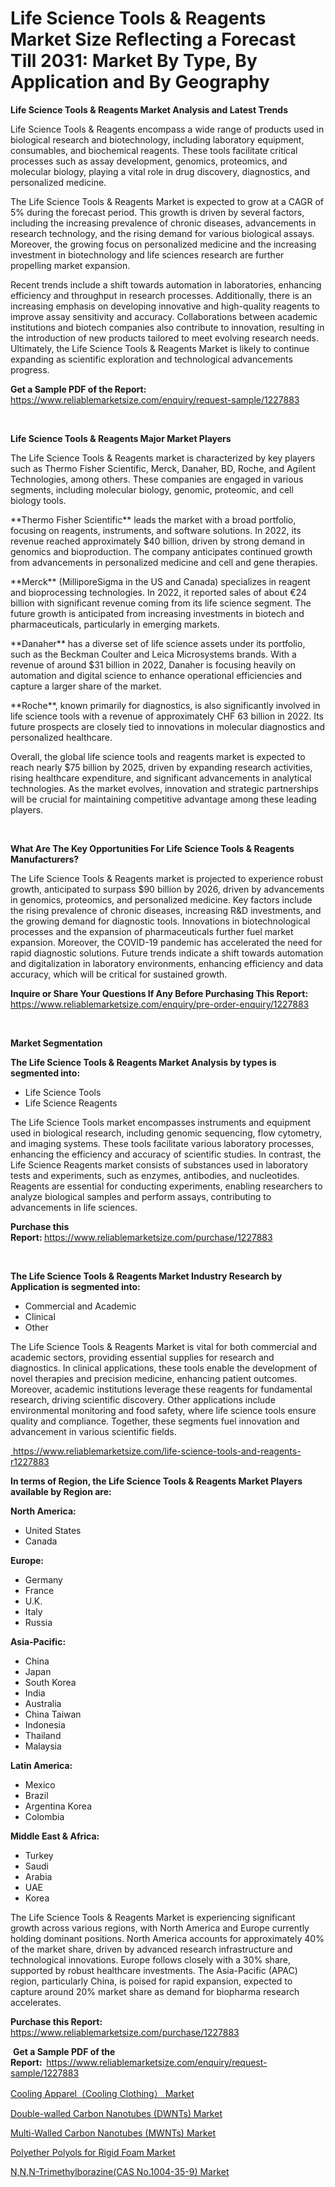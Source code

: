 <p><h1>Life Science Tools & Reagents Market Size Reflecting a Forecast Till 2031: Market By Type, By Application and By Geography</h1></p><p><strong>Life Science Tools & Reagents Market Analysis and Latest Trends</strong></p>
<p><p>Life Science Tools & Reagents encompass a wide range of products used in biological research and biotechnology, including laboratory equipment, consumables, and biochemical reagents. These tools facilitate critical processes such as assay development, genomics, proteomics, and molecular biology, playing a vital role in drug discovery, diagnostics, and personalized medicine.</p><p>The Life Science Tools & Reagents Market is expected to grow at a CAGR of 5% during the forecast period. This growth is driven by several factors, including the increasing prevalence of chronic diseases, advancements in research technology, and the rising demand for various biological assays. Moreover, the growing focus on personalized medicine and the increasing investment in biotechnology and life sciences research are further propelling market expansion.</p><p>Recent trends include a shift towards automation in laboratories, enhancing efficiency and throughput in research processes. Additionally, there is an increasing emphasis on developing innovative and high-quality reagents to improve assay sensitivity and accuracy. Collaborations between academic institutions and biotech companies also contribute to innovation, resulting in the introduction of new products tailored to meet evolving research needs. Ultimately, the Life Science Tools & Reagents Market is likely to continue expanding as scientific exploration and technological advancements progress.</p></p>
<p><strong>Get a Sample PDF of the Report:&nbsp;</strong> <a href="https://www.reliablemarketsize.com/enquiry/request-sample/1227883?utm_campaign=1592&utm_medium=2&utm_source=Github&utm_content=ia&utm_term=15102024&utm_id=life-science-tools-reagents">https://www.reliablemarketsize.com/enquiry/request-sample/1227883</a></p>
<p>&nbsp;</p>
<p><strong>Life Science Tools & Reagents Major Market Players</strong></p>
<p><p>The Life Science Tools & Reagents market is characterized by key players such as Thermo Fisher Scientific, Merck, Danaher, BD, Roche, and Agilent Technologies, among others. These companies are engaged in various segments, including molecular biology, genomic, proteomic, and cell biology tools.</p><p>**Thermo Fisher Scientific** leads the market with a broad portfolio, focusing on reagents, instruments, and software solutions. In 2022, its revenue reached approximately $40 billion, driven by strong demand in genomics and bioproduction. The company anticipates continued growth from advancements in personalized medicine and cell and gene therapies.</p><p>**Merck** (MilliporeSigma in the US and Canada) specializes in reagent and bioprocessing technologies. In 2022, it reported sales of about €24 billion with significant revenue coming from its life science segment. The future growth is anticipated from increasing investments in biotech and pharmaceuticals, particularly in emerging markets.</p><p>**Danaher** has a diverse set of life science assets under its portfolio, such as the Beckman Coulter and Leica Microsystems brands. With a revenue of around $31 billion in 2022, Danaher is focusing heavily on automation and digital science to enhance operational efficiencies and capture a larger share of the market.</p><p>**Roche**, known primarily for diagnostics, is also significantly involved in life science tools with a revenue of approximately CHF 63 billion in 2022. Its future prospects are closely tied to innovations in molecular diagnostics and personalized healthcare.</p><p>Overall, the global life science tools and reagents market is expected to reach nearly $75 billion by 2025, driven by expanding research activities, rising healthcare expenditure, and significant advancements in analytical technologies. As the market evolves, innovation and strategic partnerships will be crucial for maintaining competitive advantage among these leading players.</p></p>
<p>&nbsp;</p>
<p><strong>What Are The Key Opportunities For Life Science Tools & Reagents Manufacturers?</strong></p>
<p><p>The Life Science Tools & Reagents market is projected to experience robust growth, anticipated to surpass $90 billion by 2026, driven by advancements in genomics, proteomics, and personalized medicine. Key factors include the rising prevalence of chronic diseases, increasing R&D investments, and the growing demand for diagnostic tools. Innovations in biotechnological processes and the expansion of pharmaceuticals further fuel market expansion. Moreover, the COVID-19 pandemic has accelerated the need for rapid diagnostic solutions. Future trends indicate a shift towards automation and digitalization in laboratory environments, enhancing efficiency and data accuracy, which will be critical for sustained growth.</p></p>
<p><strong>Inquire or Share Your Questions If Any Before Purchasing This Report:</strong> <a href="https://www.reliablemarketsize.com/enquiry/pre-order-enquiry/1227883?utm_campaign=1592&utm_medium=2&utm_source=Github&utm_content=ia&utm_term=15102024&utm_id=life-science-tools-reagents">https://www.reliablemarketsize.com/enquiry/pre-order-enquiry/1227883</a></p>
<p>&nbsp;</p>
<p><strong>Market Segmentation</strong></p>
<p><strong>The Life Science Tools & Reagents Market Analysis by types is segmented into:</strong></p>
<p><ul><li>Life Science Tools</li><li>Life Science Reagents</li></ul></p>
<p><p>The Life Science Tools market encompasses instruments and equipment used in biological research, including genomic sequencing, flow cytometry, and imaging systems. These tools facilitate various laboratory processes, enhancing the efficiency and accuracy of scientific studies. In contrast, the Life Science Reagents market consists of substances used in laboratory tests and experiments, such as enzymes, antibodies, and nucleotides. Reagents are essential for conducting experiments, enabling researchers to analyze biological samples and perform assays, contributing to advancements in life sciences.</p></p>
<p><strong>Purchase this Report:&nbsp;</strong><a href="https://www.reliablemarketsize.com/purchase/1227883?utm_campaign=1592&utm_medium=2&utm_source=Github&utm_content=ia&utm_term=15102024&utm_id=life-science-tools-reagents">https://www.reliablemarketsize.com/purchase/1227883</a></p>
<p>&nbsp;</p>
<p><strong>The Life Science Tools & Reagents Market Industry Research by Application is segmented into:</strong></p>
<p><ul><li>Commercial and Academic</li><li>Clinical</li><li>Other</li></ul></p>
<p><p>The Life Science Tools & Reagents Market is vital for both commercial and academic sectors, providing essential supplies for research and diagnostics. In clinical applications, these tools enable the development of novel therapies and precision medicine, enhancing patient outcomes. Moreover, academic institutions leverage these reagents for fundamental research, driving scientific discovery. Other applications include environmental monitoring and food safety, where life science tools ensure quality and compliance. Together, these segments fuel innovation and advancement in various scientific fields.</p></p>
<p><a href="https://www.reliablemarketsize.com/life-science-tools-and-reagents-r1227883?utm_campaign=1592&utm_medium=2&utm_source=Github&utm_content=ia&utm_term=15102024&utm_id=life-science-tools-reagents">&nbsp;https://www.reliablemarketsize.com/life-science-tools-and-reagents-r1227883</a></p>
<p><strong>In terms of Region, the Life Science Tools & Reagents Market Players available by Region are:</strong></p>
<p>
    <p> <strong> North America: </strong>
        <ul>
            <li>United States</li>
            <li>Canada</li>
        </ul>
        </p> 
    <p> <strong> Europe: </strong>
        <ul>
            <li>Germany</li>
            <li>France</li>
            <li>U.K.</li>
            <li>Italy</li>
            <li>Russia</li>
        </ul>
        </p> 
    <p> <strong> Asia-Pacific: </strong>
        <ul>
            <li>China</li>
            <li>Japan</li>
            <li>South Korea</li>
            <li>India</li>
            <li>Australia</li>
            <li>China Taiwan</li>
            <li>Indonesia</li>
            <li>Thailand</li>
            <li>Malaysia</li>
        </ul>
        </p> 
    <p> <strong> Latin America: </strong>
        <ul>
            <li>Mexico</li>
            <li>Brazil</li>
            <li>Argentina Korea</li>
            <li>Colombia</li>
        </ul>
        </p> 
    <p> <strong> Middle East & Africa: </strong>
        <ul>
            <li>Turkey</li>
            <li>Saudi</li>
            <li>Arabia</li>
            <li>UAE</li>
            <li>Korea</li>
        </ul>
    </p>
    </p>
<p><p>The Life Science Tools & Reagents Market is experiencing significant growth across various regions, with North America and Europe currently holding dominant positions. North America accounts for approximately 40% of the market share, driven by advanced research infrastructure and technological innovations. Europe follows closely with a 30% share, supported by robust healthcare investments. The Asia-Pacific (APAC) region, particularly China, is poised for rapid expansion, expected to capture around 20% market share as demand for biopharma research accelerates.</p></p>
<p><strong>Purchase this Report: </strong><a href="https://www.reliablemarketsize.com/purchase/1227883?utm_campaign=1592&utm_medium=2&utm_source=Github&utm_content=ia&utm_term=15102024&utm_id=life-science-tools-reagents">https://www.reliablemarketsize.com/purchase/1227883</a></p>
<p>&nbsp;<strong>Get a Sample PDF of the Report:&nbsp;&nbsp;</strong><a href="https://www.reliablemarketsize.com/enquiry/request-sample/1227883?utm_campaign=1592&utm_medium=2&utm_source=Github&utm_content=ia&utm_term=15102024&utm_id=life-science-tools-reagents">https://www.reliablemarketsize.com/enquiry/request-sample/1227883</a></p>
<p><strong></strong></p>
<p><p><a href="https://www.linkedin.com/pulse/global-cooling-apparelcooling-clothing-market-focus-product-type-dku9e?trk=public_post_embed_feed-article-content&utm_campaign=1592&utm_medium=2&utm_source=Github&utm_content=ia&utm_term=15102024&utm_id=life-science-tools-reagents">Cooling Apparel（Cooling Clothing） Market</a></p><p><a href="https://www.linkedin.com/pulse/double-walled-carbon-nanotubes-dwnts-mosaic-piecing-together-vvlif?trk=public_post_embed_feed-article-content&utm_campaign=1592&utm_medium=2&utm_source=Github&utm_content=ia&utm_term=15102024&utm_id=life-science-tools-reagents">Double-walled Carbon Nanotubes (DWNTs) Market</a></p><p><a href="https://www.linkedin.com/pulse/influencing-factors-multi-walled-carbon-nanotubes-mwnts-market-cmjmf?trk=public_post_embed_feed-article-content&utm_campaign=1592&utm_medium=2&utm_source=Github&utm_content=ia&utm_term=15102024&utm_id=life-science-tools-reagents">Multi-Walled Carbon Nanotubes (MWNTs) Market</a></p><p><a href="https://www.linkedin.com/pulse/global-polyether-polyols-rigid-foam-industry-analysis-share-55euf?trk=public_post_embed_feed-article-content&utm_campaign=1592&utm_medium=2&utm_source=Github&utm_content=ia&utm_term=15102024&utm_id=life-science-tools-reagents">Polyether Polyols for Rigid Foam Market</a></p><p><a href="https://www.linkedin.com/pulse/nnn-trimethylborazinecas-no1004-35-9-market-evolution-future-grjxf?trk=public_post_embed_feed-article-content&utm_campaign=1592&utm_medium=2&utm_source=Github&utm_content=ia&utm_term=15102024&utm_id=life-science-tools-reagents">N,N,N-Trimethylborazine(CAS No.1004-35-9) Market</a></p></p>